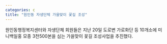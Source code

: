 ```yaml
---
categories: c
title: "원인동 자생단체 가을맞이 꽃길 조성"
---
```

원인동행정복지센터와 자생단체 회원들은 지난 20일 도로변 가로화단 등 10개소에 미니백일홍 모종 3천500본을 심는 가을맞이 꽃길 조성사업을 추진했다.